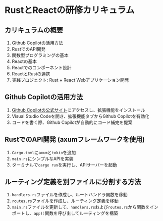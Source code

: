 # RustとReactの研修カリキュラム

## カリキュラムの概要

1. Github Copilotの活用方法
2. RustでのAPI開発
3. 関数型プログラミングの基本
4. Reactの基本
5. Reactでのコンポーネント設計
6. ReactとRustの連携
7. 実践プロジェクト: Rust + React Webアプリケーション開発

## Github Copilotの活用方法

1. [Github Copilotの公式サイト](https://copilot.github.com/)にアクセスし、拡張機能をインストール
2. Visual Studio Codeを開き、拡張機能タブからGithub Copilotを有効化
3. コードを書く際、Github Copilotが自動的にコード補完を提案

## RustでのAPI開発 (axumフレームワークを使用)

1. `Cargo.toml`に`axum`と`tokio`を追加
2. `main.rs`にシンプルなAPIを実装
3. ターミナルで`cargo run`を実行し、APIサーバーを起動

## ルーティング定義を別ファイルに分割する方法

1. `handlers.rs`ファイルを作成し、ルートハンドラ関数を移動
2. `routes.rs`ファイルを作成し、ルーティング定義を移動
3. `main.rs`ファイルを更新して、`handlers.rs`および`routes.rs`から関数をインポートし、`app()`関数を呼び出してルーティングを構築
